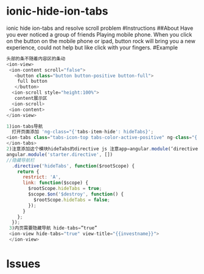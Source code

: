 # ionic-hide-ion-tabs
ionic hide ion-tabs and resolve scroll problem
#Instructions
##About
Have you ever noticed a group of friends Playing mobile phone. When you click on the button on the mobile phone or ipad, button rock will bring you a new experience, could not help but like click with your fingers.
#Example
```javascript
头部的条不随着内容区的条动
<ion-view>
 <ion-content scroll="false">
   <button class="button button-positive button-full">
    full button
   </button>
  <ion-scroll style="height:100%">
   content展示区
  <ion-scroll> 
 <ion-content>
</ion-view>

1)ion-tabs导航
  打开页面添加 'ng-class="{'tabs-item-hide': hideTabs}';
<ion-tabs class="tabs-icon-top tabs-color-active-positive" ng-class="{'tabs-item-hide': hideTabs}">
</ion-tabs>
2)注意添加这个模块hideTabs的directive js 注意app=angular.module(‘directive’, [])
angular.module('starter.directive', [])
//隐藏导航栏
  .directive('hideTabs', function($rootScope) {
    return {
      restrict: 'A',
      link: function($scope) {
        $rootScope.hideTabs = true;
        $scope.$on('$destroy', function() {
          $rootScope.hideTabs = false;
        });
      }
    };
  });
 3)内页需要隐藏导航 hide-tabs=”true”
 <ion-view hide-tabs="true" view-title="{{investname}}">
 </ion-view>
```

# Issues



